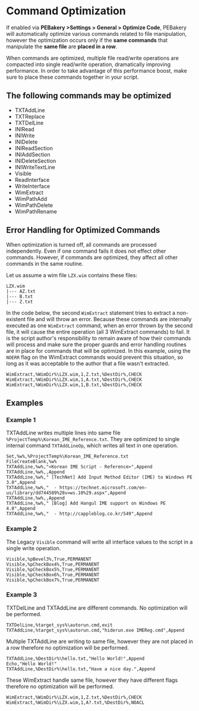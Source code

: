 # Command Optimization

If enabled via **PEBakery >Settings > General > Optimize Code**, PEBakery will automatically optimize various commands related to file manipulation, however the optimization occurs only if the **same commands** that manipulate the **same file** are **placed in a row**.

When commands are optimized, multiple file read/write operations are compacted into single read/write operation, dramatically improving performance. In order to take advantage of this performance boost, make sure to place these commands together in your script.

## The following commands may be optimized

- TXTAddLine
- TXTReplace
- TXTDelLine
- INIRead
- INIWrite
- INIDelete
- INIReadSection
- INIAddSection
- INIDeleteSection
- INIWriteTextLine
- Visible
- ReadInterface
- WriteInterface
- WimExtract
- WimPathAdd
- WimPathDelete
- WimPathRename

## Error Handling for Optimized Commands

When optimization is turned off, all commands are processed independently. Even if one command fails it does not effect other commands. However, if commands are optimized, they affect all other commands in the same routine.

Let us assume a wim file `LZX.wim` contains these files:

```pebakery
LZX.wim
|--- AZ.txt
|--- B.txt
|--- Z.txt
```

In the code below, the second `WimExtract` statement tries to extract a non-existent file and will throw an error. Because these commands are internally executed as one `WimExtract` command, when an error thrown by the second file, it will cause the entire operation (all 3 WimExtract commands) to fail. It is the script author's responsibility to remain aware of how their commands will process and make sure the proper guards and error handling routines are in place for commands that will be optimized. In this example, using the `NOERR` flag on the WimExtract commands would prevent this situation, so long as it was acceptable to the author that a file wasn't extracted.

```pebakery
WimExtract,%WimDir%\LZX.wim,1,Z.txt,%DestDir%,CHECK
WimExtract,%WimDir%\LZX.wim,1,A.txt,%DestDir%,CHECK
WimExtract,%WimDir%\LZX.wim,1,B.txt,%DestDir%,CHECK
```

## Examples

### Example 1

TXTAddLine writes multiple lines into same file `%ProjectTemp%\Korean_IME_Reference.txt`. They are optimized to single internal command `TXTAddLineOp`, which writes all text in one operation.

```pebakery
Set,%w%,%ProjectTemp%\Korean_IME_Reference.txt
FileCreateBlank,%w%
TXTAddLine,%w%,"<Korean IME Script - Reference>",Append
TXTAddLine,%w%,,Append
TXTAddLine,%w%," [TechNet] Add Input Method Editor (IME) to Windows PE 3.0",Append
TXTAddLine,%w%,"  - https://technet.microsoft.com/en-us/library/dd744589%28v=ws.10%29.aspx",Append
TXTAddLine,%w%,,Append
TXTAddLine,%w%," [Blog] Add Hangul IME support on Windows PE 4.0",Append
TXTAddLine,%w%,"  - http://cappleblog.co.kr/549",Append
```

### Example 2

The Legacy `Visible` command will write all interface values to the script in a single write operation.

```pebakery
Visible,%pBevel3%,True,PERMANENT
Visible,%pCheckBox4%,True,PERMANENT
Visible,%pCheckBox5%,True,PERMANENT
Visible,%pCheckBox6%,True,PERMANENT
Visible,%pCheckBox7%,True,PERMANENT
```

### Example 3

TXTDelLine and TXTAddLine are different commands. No optimization will be performed.

```pebakery
TXTDelLine,%target_sys%\autorun.cmd,exit
TXTAddLine,%target_sys%\autorun.cmd,"hiderun.exe IMEReg.cmd",Append
```

Multiple TXTAddLine are writing to same file, however they are not placed in a row therefore no optimization will be performed.

```pebakery
TXTAddLine,%DestDir%\hello.txt,"Hello World!",Append
Echo,"Hello World!"
TXTAddLine,%DestDir%\hello.txt,"Have a nice day.",Append
```

These WimExtract handle same file, however they have different flags therefore no optimization will be performed.

``` pebakery
WimExtract,%WimDir%\LZX.wim,1,Z.txt,%DestDir%,CHECK
WimExtract,%WimDir%\LZX.wim,1,A?.txt,%DestDir%,NOACL
```
